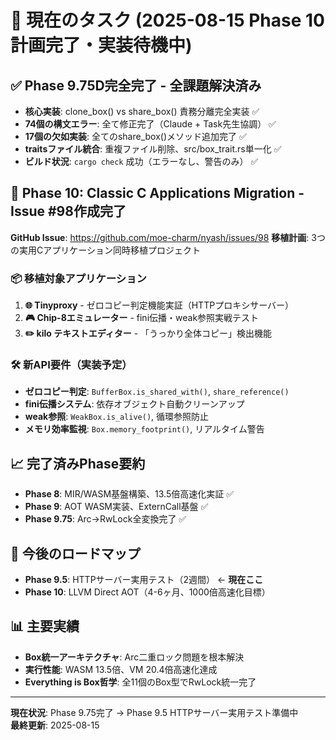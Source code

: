 # 🎯 現在のタスク (2025-08-15 Phase 10計画完了・実装待機中)

## ✅ **Phase 9.75D完全完了 - 全課題解決済み**
- **核心実装**: clone_box() vs share_box() 責務分離完全実装 ✅
- **74個の構文エラー**: 全て修正完了（Claude + Task先生協調） ✅
- **17個の欠如実装**: 全てのshare_box()メソッド追加完了 ✅
- **traitsファイル統合**: 重複ファイル削除、src/box_trait.rs単一化 ✅
- **ビルド状況**: `cargo check` 成功（エラーなし、警告のみ） ✅

## 🚀 **Phase 10: Classic C Applications Migration - Issue #98作成完了**
**GitHub Issue**: https://github.com/moe-charm/nyash/issues/98
**移植計画**: 3つの実用Cアプリケーション同時移植プロジェクト

### 📦 **移植対象アプリケーション**
1. **🌐 Tinyproxy** - ゼロコピー判定機能実証（HTTPプロキシサーバー）
2. **🎮 Chip-8エミュレーター** - fini伝播・weak参照実戦テスト  
3. **✏️ kilo テキストエディター** - 「うっかり全体コピー」検出機能

### 🛠️ **新API要件（実装予定）**
- **ゼロコピー判定**: `BufferBox.is_shared_with()`, `share_reference()`
- **fini伝播システム**: 依存オブジェクト自動クリーンアップ
- **weak参照**: `WeakBox.is_alive()`, 循環参照防止
- **メモリ効率監視**: `Box.memory_footprint()`, リアルタイム警告

## 📈 **完了済みPhase要約**
- **Phase 8**: MIR/WASM基盤構築、13.5倍高速化実証 ✅
- **Phase 9**: AOT WASM実装、ExternCall基盤 ✅  
- **Phase 9.75**: Arc<Mutex>→RwLock全変換完了 ✅

## 🔮 **今後のロードマップ**
- **Phase 9.5**: HTTPサーバー実用テスト（2週間） ← **現在ここ**
- **Phase 10**: LLVM Direct AOT（4-6ヶ月、1000倍高速化目標）

## 📊 **主要実績**
- **Box統一アーキテクチャ**: Arc<Mutex>二重ロック問題を根本解決
- **実行性能**: WASM 13.5倍、VM 20.4倍高速化達成
- **Everything is Box哲学**: 全11個のBox型でRwLock統一完了

---
**現在状況**: Phase 9.75完了 → Phase 9.5 HTTPサーバー実用テスト準備中  
**最終更新**: 2025-08-15